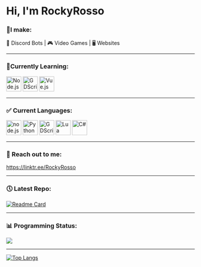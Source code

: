 # Hi, I'm RockyRosso
### 📝I make:

🤖 Discord Bots | 🎮 Video Games | 🖥️ Websites

---

### 🏫Currently Learning:

<img title="Node.js" src="https://cdn.jsdelivr.net/gh/devicons/devicon/icons/nodejs/nodejs-original.svg" width="40" /> <img title="GDScript" src="https://cdn.jsdelivr.net/gh/devicons/devicon/icons/godot/godot-original.svg" width="40" /> <img title="Vue.js" src="https://cdn.jsdelivr.net/gh/devicons/devicon/icons/vuejs/vuejs-original.svg" width="40" />
          
          
---

### ✅ Current Languages:

<img title="node.js" src="https://cdn.jsdelivr.net/gh/devicons/devicon/icons/nodejs/nodejs-original.svg" width="40" /> <img title="Python" src="https://cdn.jsdelivr.net/gh/devicons/devicon/icons/python/python-original.svg" width="40" /> <img title="GDScript" src="https://cdn.jsdelivr.net/gh/devicons/devicon/icons/godot/godot-original.svg" width="40" /> <img title="Lua" src="https://cdn.jsdelivr.net/gh/devicons/devicon/icons/lua/lua-original-wordmark.svg" width="40" /> <img title="C#" src="https://cdn.jsdelivr.net/gh/devicons/devicon/icons/csharp/csharp-original.svg" width="40" />

---

### 🤙 Reach out to me: 
https://linktr.ee/RockyRosso

---

### 🕔 Latest Repo:

[![Readme Card](https://github-readme-stats.vercel.app/api/pin/?username=RockyRosso&repo=Placement-System&theme=ayu-mirage)](https://github.com/anuraghazra/github-readme-stats)

---

### 📊 Programming Status:

![](https://img.shields.io/badge/-Moderate-informational?style=flat&color=ffd414)

---

[![Top Langs](https://github-readme-stats.vercel.app/api/top-langs/?username=RockyRosso&layout=compact&theme=ayu-mirage)](https://github.com/anuraghazra/github-readme-stats)

